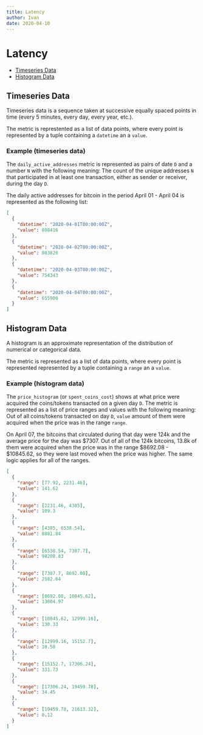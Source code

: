 ```yaml
---
title: Latency
author: Ivan
date: 2020-04-10
---
```

# Latency

- [Timeseries Data](#timeseries-data)
- [Histogram Data](#histogram-data)

## Timeseries Data

Timeseries data is a sequence taken at successive equally spaced points in time
(every 5 minutes, every day, every year, etc.).

The metric is represtented as a list of data points, where every point is
represented by a tuple containing a `datetime` an a `value`.

### Example (timeseries data)

The `daily_active_addresses` metric is represented as pairs of date `D` and a
number `N` with the following meaning: The count of the unique addresses `N`
that participated in at least one transaction, either as sender or receiver,
during the day `D`.

The daily active addresses for bitcoin in the period April 01 - April 04 is represented
as the following list:

```json
[
  {
    "datetime": "2020-04-01T00:00:00Z",
    "value": 808416
  },
  {
    "datetime": "2020-04-02T00:00:00Z",
    "value": 803826
  },
  {
    "datetime": "2020-04-03T00:00:00Z",
    "value": 754343
  },
  {
    "datetime": "2020-04-04T00:00:00Z",
    "value": 655906
  }
]
```

## Histogram Data

A histogram is an approximate representation of the distribution of numerical or
categorical data.

The metric is represented as a list of data points, where every point is represented
represented by a tuple containing a `range` an a `value`.

### Example (histogram data)

The `price_histogram` (or `spent_coins_cost`) shows at what price were acquired
the coins/tokens transacted on a given day `D`. The metric is represented as a
list of price ranges and values with the following meaning: Out of all
coins/tokens transacted on day `D`, `value` amount of them were acquired when
the price was in the range `range`.

On April 07, the bitcoins that circulated during that day were 124k and the average
price for the day was \$7307.
Out of all of the 124k bitcoins, 13.8k of them were acquired when the price was
in the range $8692.08 - $10845.62, so they were last moved when the price was higher.
The same logic applies for all of the ranges.

```json
[
  {
    "range": [77.92, 2231.46],
    "value": 141.62
  },
  {
    "range": [2231.46, 4385],
    "value": 109.3
  },
  {
    "range": [4385, 6538.54],
    "value": 8881.84
  },
  {
    "range": [6538.54, 7307.7],
    "value": 98208.83
  },
  {
    "range": [7307.7, 8692.08],
    "value": 2582.64
  },
  {
    "range": [8692.08, 10845.62],
    "value": 13804.97
  },
  {
    "range": [10845.62, 12999.16],
    "value": 130.33
  },
  {
    "range": [12999.16, 15152.7],
    "value": 10.58
  },
  {
    "range": [15152.7, 17306.24],
    "value": 331.73
  },
  {
    "range": [17306.24, 19459.78],
    "value": 34.45
  },
  {
    "range": [19459.78, 21613.32],
    "value": 0.12
  }
]
```
